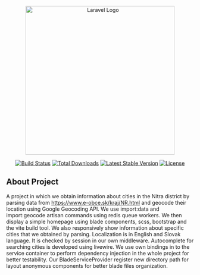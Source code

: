 <p align="center"><a href="https://laravel.com" target="_blank"><img src="https://raw.githubusercontent.com/laravel/art/master/logo-lockup/5%20SVG/2%20CMYK/1%20Full%20Color/laravel-logolockup-cmyk-red.svg" width="400" alt="Laravel Logo"></a></p>

<p align="center">
<a href="https://github.com/laravel/framework/actions"><img src="https://github.com/laravel/framework/workflows/tests/badge.svg" alt="Build Status"></a>
<a href="https://packagist.org/packages/laravel/framework"><img src="https://img.shields.io/packagist/dt/laravel/framework" alt="Total Downloads"></a>
<a href="https://packagist.org/packages/laravel/framework"><img src="https://img.shields.io/packagist/v/laravel/framework" alt="Latest Stable Version"></a>
<a href="https://packagist.org/packages/laravel/framework"><img src="https://img.shields.io/packagist/l/laravel/framework" alt="License"></a>
</p>

## About Project

A project in which we obtain information about cities in the Nitra district by parsing data
from https://www.e-obce.sk/kraj/NR.html and geocode their location using Google Geocoding API. We use import:data and
import:geocode artisan commands using redis queue workers. We then display a simple homepage using blade components, scss,
bootstrap and the vite build tool. We also responsively
show information about specific cities that we obtained by parsing. Localization is in English and Slovak language. It
is checked by session in our own middleware. Autocomplete for searching cities is developed using livewire. We use own
bindings in to the service container to perform dependency injection in the whole project for better testability. Our
BladeServiceProvider register new directory path for layout anonymous components for better blade files organization.

